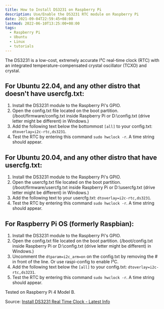 ```yaml
---
title: How to Install DS3231 on Raspberry Pi
description: Use/Enable the DS3231 RTC module on Raspberry Pi
date: 2021-09-04T22:59:45+08:00
lastmod: 2022-06-10T13:25:00+08:00
tags:
  - Raspberry Pi
  - Ubuntu
  - Linux
  - tutorials
---
```

The DS3231 is a low-cost, extremely accurate I²C real-time clock (RTC) with an integrated temperature-compensated crystal oscillator (TCXO) and crystal.

## For Ubuntu 22.04, and any other distro that doesn't have usercfg.txt:

1. Install the DS3231 module to the Raspberry Pi's GPIO.
2. Open the config.txt file located on the boot partition. (/boot/firmware/config.txt inside Raspberry Pi or D:\config.txt (drive letter might be different) in Windows.)
3. Add the following text below the bottommost `[all]` to your config.txt: `dtoverlay=i2c-rtc,ds3231`.
4. Test the RTC by entering this command `sudo hwclock -r`. A time string should appear.

## For Ubuntu 20.04, and any other distro that have usercfg.txt:

1. Install the DS3231 module to the Raspberry Pi's GPIO.
2. Open the usercfg.txt file located on the boot partition. (/boot/firmware/usercfg.txt inside Raspberry Pi or D:\usercfg.txt (drive letter might be different) in Windows.)
3. Add the following text to your usercfg.txt: `dtoverlay=i2c-rtc,ds3231`.
4. Test the RTC by entering this command `sudo hwclock -r`. A time string should appear.

## For Raspberry Pi OS (formerly Raspbian):

1. Install the DS3231 module to the Raspberry Pi's GPIO.
1. Open the config.txt file located on the boot partition. (/boot/config.txt inside Raspberry Pi or D:\config.txt (drive letter might be different) in Windows.)
2. Uncomment the `dtparam=i2c_arm=on` on the config.txt by removing the # in front of the line. Or use raspi-config to enable I²C.
3. Add the following text below the `[all]` to your config.txt: `dtoverlay=i2c-rtc,ds3231`.
4. Test the RTC by entering this command `sudo hwclock -r`. A time string should appear.

Tested on Raspberry Pi 4 Model B.

Source: [Install DS3231 Real Time Clock - Latest Info](https://www.raspberrypi.org/forums/viewtopic.php?t=161133)